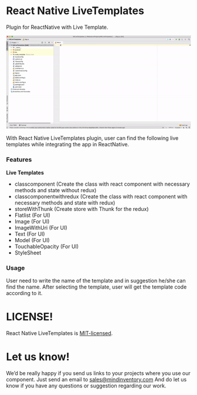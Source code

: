 # React Native LiveTemplates
Plugin for ReactNative with Live Template.

![gif](/media/MILiveTemplate.gif)

With React Native LiveTemplates plugin, user can find the following live templates while integrating the app in ReactNative.

### Features
<b>Live Templates</b><br/>
- classcomponent (Create the class with react component with necessary methods and state without redux)<br/>
- classcomponentwithredux (Create the class with react component with necessary methods and state with redux)<br/>
- storeWithThunk (Create store with Thunk for the redux)<br/>
- Flatlist (For UI)<br/>
- Image (For UI)<br/>
- ImageWithUri (For UI)<br/>
- Text (For UI)<br/>
- Model (For UI)<br/>
- TouchableOpacity (For UI)<br/>
- StyleSheet<br/>

### Usage
User need to write the name of the template and in suggestion he/she can find the name.
After selecting the template, user will get the template code according to it.

# LICENSE!
React Native LiveTemplates is [MIT-licensed](/LICENSE).

# Let us know!
We’d be really happy if you send us links to your projects where you use our component. Just send an email to sales@mindinventory.com And do let us know if you have any questions or suggestion regarding our work.
